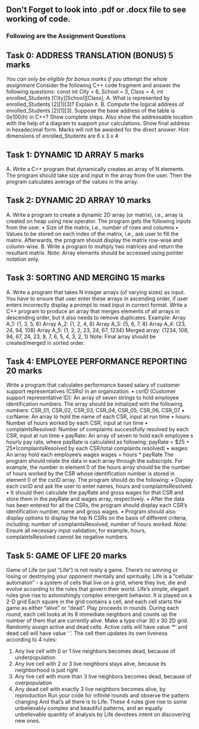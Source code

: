## Don't Forget to look into .pdf or .docx file to see working of code.
### Following are the Assignment Questions

## Task 0: ADDRESS TRANSLATION (BONUS) 5 marks
*You can only be eligible for bonus marks if you attempt the whole assignment*
Consider the following C++ code fragment and answer the following questions:
const int City = 6, School = 3, Class = 4;
int enrolled_Students [City][School][Class];
A. What is represented by enrolled_Students [2][1][3]? Explain it.
B. Compute the logical address of enrolled_Students [2][1][3]. Suppose the base address of the table is
0x100(h) in C++? Show complete steps. Also show the addressable location with the help of a diagram
to support your calculations. Show final address in hexadecimal form. Marks will not be awarded for
the direct answer.
Hint: dimensions of enrolled_Students are 6 x 3 x 4

## Task 1: DYNAMIC 1D ARRAY 5 marks
A. Write a C++ program that dynamically creates an array of N elements. The program should take
size and input in the array from the user. Then the program calculates average of the values in the
array.

## Task 2: DYNAMIC 2D ARRAY 10 marks
A. Write a program to create a dynamic 2D array (or matrix), i.e., array is created on heap using new
operator. The program gets the following inputs from the user.
• Size of the matrix, i.e., number of rows and columns
• Values to be stored on each index of the matrix, i.e., ask user to fill the matrix.
Afterwards, the program should display the matrix row-wise and column-wise.
B. Write a program to multiply two matrices and return the resultant matrix.
Note: Array elements should be accessed using pointer notation only.

## Task 3: SORTING AND MERGING 15 marks
A. Write a program that takes N integer arrays (of varying sizes) as input. You have to ensure that
user enter these arrays in ascending order, if user enters incorrectly display a prompt to read input
in correct format. Write a C++ program to produce an array that merges elements of all arrays in
descending order, but it also needs to remove duplicates.
Example:
Array A_1: {1, 3, 5, 6}
Array A_2: {1, 2, 4, 8}
Array A_3: {5, 6, 7, 8}
Array A_4: {23, 24, 94, 108}
Array A_5: {1, 2, 2, 23, 24, 67, 1234}
Merged array: {1234, 108, 94, 67, 24, 23, 8, 7, 6, 5, 4, 3, 2, 1}
Note: Final array should be created/merged in sorted order.


## Task 4: EMPLOYEE PERFORMANCE REPORTING 20 marks
Write a program that calculates performance based salary of customer support representatives (CSRs)
in an organization:
• csrID (Customer support representative ID): An array of seven strings to hold employee
identification numbers. The array should be initialized with the following numbers:
CSR_01, CSR_02, CSR_03, CSR_04, CSR_05, CSR_06, CSR_07
• csrName: An array to hold the name of each CSR, input at run time
• hours: Number of hours worked by each CSR, input at run time
• complaintsResolved: Number of complaints successfully resolved by each CSR, input at run time
• payRate: An array of seven to hold each employee s hourly pay rate, where payRate is calculated
as following:
payRate = $25 + 25*(complaintsResolved by each CSR/total complaints
resolved)
• wages: An array hold each employee’s wages
wages = hours * payRate
The program should relate the data in each array through the subscripts. For example, the number in
element 0 of the hours array should be the number of hours worked by the CSR whose identification
number is stored in element 0 of the csrID array. The program should do the following:
• Display each csrID and ask the user to enter names, hours and complaintsResolved.
• It should then calculate the payRate and gross wages for that CSR and store them in the payRate
and wages array, respectively.
• After the data has been entered for all the CSRs, the program should display each CSR’s
identification number, name and gross wages.
• Program should also display options to display the top N CSRs on the basis of different criteria,
including: number of complaintsResolved, number of hours worked.
Note: Ensure all necessary input validation, for example, hours, complaintsResolved cannot be
negative numbers.

## Task 5: GAME OF LIFE 20 marks
Game of Life (or just “Life”) is not really a game. There’s no winning or losing or destroying your opponent
mentally and spiritually. Life is a “cellular automaton” - a system of cells that live on a grid, where they
live, die and evolve according to the rules that govern their world.
Life’s simple, elegant rules give rise to astonishingly complex emergent behavior. It is played on a 2-D grid
Each square in the grid contains a cell, and each cell starts the game as either “alive” or “dead”. Play
proceeds in rounds. During each round, each cell looks at its 8 immediate neighbors and counts up the
number of them that are currently alive.
Make a type char 30 x 30 2D grid. Randomly assign active and dead cells. Active cells will have value ‘*’
and dead cell will have value ‘ ’.
The cell then updates its own liveness according to 4 rules:
1. Any live cell with 0 or 1 live neighbors becomes dead, because of underpopulation
2. Any live cell with 2 or 3 live neighbors stays alive, because its neighborhood is just right
3. Any live cell with more than 3 live neighbors becomes dead, because of overpopulation
4. Any dead cell with exactly 3 live neighbors becomes alive, by reproduction
Run your code for infinite rounds and observe the pattern changing
And that’s all there is to Life. These 4 rules give rise to some unbelievably complex and beautiful patterns,
and an equally unbelievable quantity of analysis by Life devotees intent on discovering new ones.
